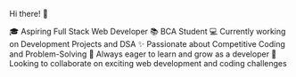 Hi there! 👋

🎓 Aspiring Full Stack Web Developer 
📚 BCA Student
💻 Currently working on Development Projects and DSA
✨ Passionate about Competitive Coding and Problem-Solving
🌱 Always eager to learn and grow as a developer
📌 Looking to collaborate on exciting web development and coding challenges


